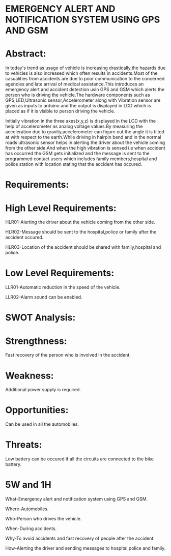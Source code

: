 # EMERGENCY ALERT AND NOTIFICATION SYSTEM USING GPS AND GSM

# Abstract:

   In today's trend as usage of vehicle is increasing drastically,the hazards due to vehicles is also increased which often results in accidents.Most of the casualities from accidents are due to poor communication to the concerned agencies and late arrival of medical assistance.This introduces an emergency alert and accident detection usin GPS and GSM which alerts the person who is driving the vehicle.The hardware components such as GPS,LED,Ultrasonic sensor,Accelerometer along with Vibration sensor are given as inputs to arduino and the output is displayed in LCD which is placed as if it is visible to person driving the vehicle.
   
   Initially vibration in the three axes(x,y,z) is displayed in the LCD with the help of accelerometer as analog voltage values.By measuring the acceleration due to gravity,accelerometer can figure out the angle it is tilted at with respect to the earth.While driving in hairpin bend and in the normal roads ultrasonic sensor helps in alerting the driver about the vehicle coming from the other side.And when the high vibration is sensed i.e when accident has occurred the GSM gets initialized and the message is sent to the programmed contact users which includes family members,hospital and police station with location stating that the accident has occured. 

# Requirements:

# High Level Requirements:

HLR01-Alerting the driver about the vehicle coming from the other side.

HLR02-Message should be sent to the hospital,police or family after the accident occured.

HLR03-Location of the accident should be shared with family,hospital and police.

# Low Level Requirements:

LLR01-Automatic reduction in the speed of the vehicle.

LLR02-Alarm sound can be enabled.

# SWOT Analysis:

# Strengthness:

Fast recovery of the person who is involved in the accident.

# Weakness:

Additional power supply is required.

# Opportunities:

Can be used in all the automobiles.

# Threats:

Low battery can be occured if all the circuits are connected to the bike battery.

# 5W and 1H

What-Emergency alert and notification system using GPS and GSM.

Where-Automobiles.

Who-Person who drives the vehicle.

When-During accidents.

Why-To avoid accidents and fast recovery of people after the accident.

How-Alerting the driver and sending messages to hospital,police and family.

